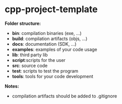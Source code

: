 # cpp-project-template

__Folder structure:__
- __bin__: compilation binaries (exe, ...)
- __build__: compilation artifacts (objs, ...)
- __docs__: documentation (SDK, ...)
- __examples__: examples of your code usage
- __lib__: third party lib
- __script__:scripts for the user
- __src__: source code
- __test__: scripts to test the program
- __tools__: tools for your code development

__Notes:__
 - compilation artifacts should be added to .gitignore

